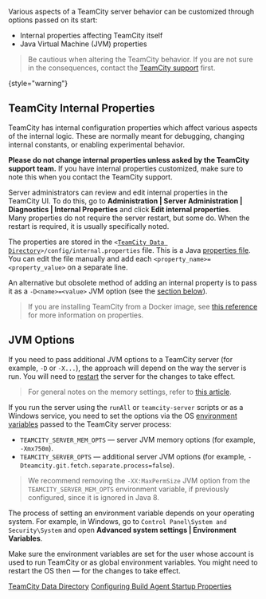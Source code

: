 [//]: # (title: Configuring TeamCity Server Startup Properties)
[//]: # (auxiliary-id: Server Startup Properties;Configuring TeamCity Server Startup Properties)

Various aspects of a TeamCity server behavior can be customized through options passed on its start:
* Internal properties affecting TeamCity itself
* Java Virtual Machine (JVM) properties

>Be cautious when altering the TeamCity behavior. If you are not sure in the consequences, contact the [TeamCity support](feedback.md) first.
>
{style="warning"}

## TeamCity Internal Properties 

TeamCity has internal configuration properties which affect various aspects of the internal logic. These are normally meant for debugging, changing internal constants, or enabling experimental behavior.

__Please do not change internal properties unless asked by the TeamCity support team.__ If you have internal properties customized, make sure to note this when you contact the TeamCity support.

Server administrators can review and edit internal properties in the TeamCity UI. To do this, go to __Administration | Server Administration | Diagnostics | Internal Properties__ and click __Edit internal properties__.   
Many properties do not require the server restart, but some do. When the restart is required, it is usually specifically noted.

The properties are stored in the `<`[`TeamCity Data Directory`](teamcity-data-directory.md)`>/config/internal.properties` file. This is a Java [properties file](https://en.wikipedia.org/wiki/.properties). You can edit the file manually and add each `<property_name>=<property_value>` on a separate line.

An alternative but obsolete method of adding an internal property is to pass it as a `-D<name>=<value>` JVM option (see the [section below](#JVM+Options)).

>If you are installing TeamCity from a Docker image, see [this reference](https://hub.docker.com/r/jetbrains/teamcity-server/) for more information on properties.

## JVM Options

If you need to pass additional JVM options to a TeamCity server (for example, `-D` or `-X...`), the approach will depend on the way the server is run. You will need to [restart](start-teamcity-server.md) the server for the changes to take effect.

>For general notes on the memory settings, refer to [this article](configure-server-installation.md#Configure+Memory+Settings+for+TeamCity+Server).

If you run the server using the `runAll` or `teamcity-server` scripts or as a Windows service, you need to set the options via the OS [environment variables](https://en.wikipedia.org/wiki/Environment_variable) passed to the TeamCity server process:
* `TEAMCITY_SERVER_MEM_OPTS` — server JVM memory options (for example, `-Xmx750m`).
* `TEAMCITY_SERVER_OPTS` — additional server JVM options (for example, `-Dteamcity.git.fetch.separate.process=false`).

>We recommend removing the `-XX:MaxPermSize` JVM option from the `TEAMCITY_SERVER_MEM_OPTS` environment variable, if previously configured, since it is ignored in Java 8.

The process of setting an environment variable depends on your operating system. For example, in Windows, go to `Control Panel\System and Security\System` and open __Advanced system settings | Environment Variables__.

Make sure the environment variables are set for the user whose account is used to run TeamCity or as global environment variables. You might need to restart the OS then — for the changes to take effect.

<seealso>
        <category ref="concepts">
            <a href="teamcity-data-directory.md">TeamCity Data Directory</a>
        </category>
        <category ref="admin-guide">
            <a href="configuring-build-agent-startup-properties.md">Configuring Build Agent Startup Properties</a>
        </category>
</seealso>

